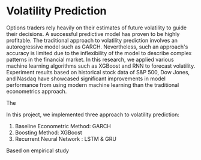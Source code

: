 # Volatility Prediction

Options traders rely heavily on their estimates of future volatility to guide their decisions. A successful predictive model has proven to be highly profitable. The traditional approach to volatility prediction involves an autoregressive model such as GARCH. Nevertheless, such an approach's accuracy is limited due to the inflexibility of the model to describe complex patterns in the financial market. In this research, we applied various machine learning algorithms such as XGBoost and RNN to forecast volatility. Experiment results based on historical stock data of S&P 500, Dow Jones, and Nasdaq have showcased significant improvements in model performance from using modern machine learning than the traditional econometrics approach.

The 

In this project, we implemented three approach to volatility prediction:
1. Baseline Econometric Method: GARCH
2. Boosting Method: XGBoost
3. Recurrent Neural Network : LSTM & GRU

Based on empirical study
